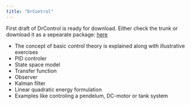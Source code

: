 ```yaml
---
title: "DrControl"
---
```

First draft of DrControl is ready for download. Either check the trunk or download it as a sepearate package: <span style="text-decoration: underline;"><a href="http://www.ida.liu.se/~mohto/OO_Modelica_course/DrControl.zip" target="_blank">here </a></span>

  * The concept of basic control theory is explained along with illustrative exercises
  * PID controler
  * State space model
  * Transfer function
  * Observer
  * Kalman filter
  * Linear quadratic energy formulation
  * Examples like controling a pendelum, DC-motor or tank system